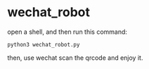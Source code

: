 # wechat_robot
open a shell, and then run this command:
```
python3 wechat_robot.py
```
then, use wechat scan the qrcode and enjoy it.